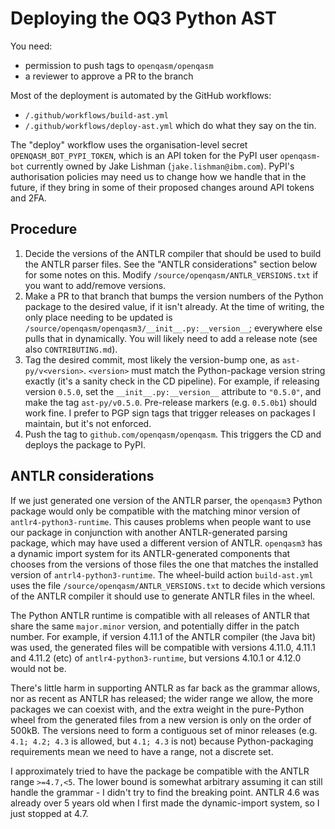 # Deploying the OQ3 Python AST

You need:
- permission to push tags to `openqasm/openqasm`
- a reviewer to approve a PR to the branch

Most of the deployment is automated by the GitHub workflows:
- `/.github/workflows/build-ast.yml`
- `/.github/workflows/deploy-ast.yml`
which do what they say on the tin.

The "deploy" workflow uses the organisation-level secret `OPENQASM_BOT_PYPI_TOKEN`, which is an API token for the PyPI user `openqasm-bot` currently owned by Jake Lishman (`jake.lishman@ibm.com`).
PyPI's authorisation policies may need us to change how we handle that in the future, if they bring in some of their proposed changes around API tokens and 2FA.

## Procedure

1. Decide the versions of the ANTLR compiler that should be used to build the ANTLR parser files.
   See the "ANTLR considerations" section below for some notes on this.
   Modify `/source/openqasm/ANTLR_VERSIONS.txt` if you want to add/remove versions.
2. Make a PR to that branch that bumps the version numbers of the Python package to the desired value, if it isn't already.
   At the time of writing, the only place needing to be updated is `/source/openqasm/openqasm3/__init__.py:__version__`; everywhere else pulls that in dynamically.
   You will likely need to add a release note (see also `CONTRIBUTING.md`).
3. Tag the desired commit, most likely the version-bump one, as `ast-py/v<version>`.
   `<version>` must match the Python-package version string exactly (it's a sanity check in the CD pipeline).
   For example, if releasing version `0.5.0`, set the `__init__.py:__version__` attribute to `"0.5.0"`, and make the tag `ast-py/v0.5.0`.
   Pre-release markers (e.g. `0.5.0b1`) should work fine.
   I prefer to PGP sign tags that trigger releases on packages I maintain, but it's not enforced.
4. Push the tag to `github.com/openqasm/openqasm`.
   This triggers the CD and deploys the package to PyPI.


## ANTLR considerations

If we just generated one version of the ANTLR parser, the `openqasm3` Python package would only be compatible with the matching minor version of `antlr4-python3-runtime`.
This causes problems when people want to use our package in conjunction with another ANTLR-generated parsing package, which may have used a different version of ANTLR.
`openqasm3` has a dynamic import system for its ANTLR-generated components that chooses from the versions of those files the one that matches the installed version of `antrl4-python3-runtime`.
The wheel-build action `build-ast.yml` uses the file `/source/openqasm/ANTLR_VERSIONS.txt` to decide which versions of the ANTLR compiler it should use to generate ANTLR files in the wheel.

The Python ANTLR runtime is compatible with all releases of ANTLR that share the same `major.minor` version, and potentially differ in the patch number.
For example, if version 4.11.1 of the ANTLR compiler (the Java bit) was used, the generated files will be compatible with versions 4.11.0, 4.11.1 and 4.11.2 (etc) of `antlr4-python3-runtime`, but versions 4.10.1 or 4.12.0 would not be.

There's little harm in supporting ANTLR as far back as the grammar allows, nor as recent as ANTLR has released; the wider range we allow, the more packages we can coexist with, and the extra weight in the pure-Python wheel from the generated files from a new version is only on the order of 500kB.
The versions need to form a contiguous set of minor releases (e.g. `4.1; 4.2; 4.3` is allowed, but `4.1; 4.3` is not) because Python-packaging requirements mean we need to have a range, not a discrete set.

I approximately tried to have the package be compatible with the ANTLR range `>=4.7,<5`.
The lower bound is somewhat arbitrary assuming it can still handle the grammar - I didn't try to find the breaking point. 
ANTLR 4.6 was already over 5 years old when I first made the dynamic-import system, so I just stopped at 4.7.
